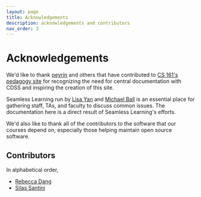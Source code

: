 ```yaml
---
layout: page
title: Acknowledgements
description: acknowledgements and contributors
nav_order: 3
---
```


# Acknowledgements

We'd like to thank [peyrin](https://github.com/peyrin) and others that have contributed to [CS 161's pedagogy site](https://pedagogy.cs161.org/) for recognizing the need for central documentation with CDSS and inspiring the creation of this site.

Seamless Learning run by [Lisa Yan](https://github.com/yanlisa) and [Michael Ball](https://github.com/cycomachead) is an essential place for gathering staff, TAs, and faculty to discuss common issues. The documentation here is a direct result of Seamless Learning's efforts.

We'd also like to thank all of the contributors to the software that our courses depend on, especially those helping maintain open source software.

## Contributors

In alphabetical order,
* [Rebecca Dang](https://github.com/phrdang)
* [Silas Santini](https://github.com/pancakereport)

